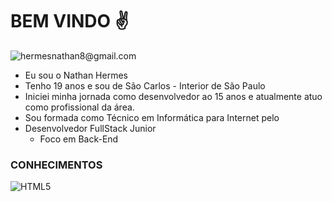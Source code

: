 # BEM VINDO :v:
![[hermesnathan8@gmail.com](hermesnathan8@gmail.com)](https://img.shields.io/badge/hermesnathan8@gmail.com-D14836?style=for-the-badge&logo=gmail&logoColor=white)
<!-- <a href="https://mail.google.com/mail/u/0/#inbox">![Gmail]()</a> -->


- Eu sou o Nathan Hermes
- Tenho 19 anos e sou de São Carlos - Interior de São Paulo
- Iniciei minha jornada como desenvolvedor ao 15 anos e atualmente atuo como profissional da área.
- Sou formada como Técnico em Informática para Internet pelo 
- Desenvolvedor FullStack Junior
  - Foco em Back-End
### CONHECIMENTOS
  ![HTML5](https://img.shields.io/badge/html5-%23E34F26.svg?style=for-the-badge&logo=html5&logoColor=white)

<!---
NathanHermes/NathanHermes is a ✨ special ✨ repository because its `README.md` (this file) appears on your GitHub profile.
You can click the Preview link to take a look at your changes.
--->
